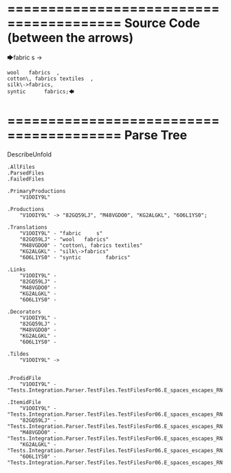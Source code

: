 ========================================
Source Code (between the arrows)
========================================

🡆fabric     s 	->

	wool   fabrics	,
	cotton\, fabrics textiles  ,
    silk\->fabrics,
    syntic 		fabrics;🡄

========================================
Parse Tree
========================================
DescribeUnfold

    .AllFiles
    .ParsedFiles
    .FailedFiles

    .PrimaryProductions
        "V1OOIY9L" 

    .Productions
        "V1OOIY9L" -> "82GQ59LJ", "M48VGDO0", "KG2ALGKL", "6O6L1YS0";

    .Translations
        "V1OOIY9L" - "fabric     s"
        "82GQ59LJ" - "wool   fabrics"
        "M48VGDO0" - "cotton\, fabrics textiles"
        "KG2ALGKL" - "silk\->fabrics"
        "6O6L1YS0" - "syntic 		fabrics"

    .Links
        "V1OOIY9L" - 
        "82GQ59LJ" - 
        "M48VGDO0" - 
        "KG2ALGKL" - 
        "6O6L1YS0" - 

    .Decorators
        "V1OOIY9L" - 
        "82GQ59LJ" - 
        "M48VGDO0" - 
        "KG2ALGKL" - 
        "6O6L1YS0" - 

    .Tildes
        "V1OOIY9L" -> 


    .ProdidFile
        "V1OOIY9L" - "Tests.Integration.Parser.TestFiles.TestFilesFor06.E_spaces_escapes_RN.ds"

    .ItemidFile
        "V1OOIY9L" - "Tests.Integration.Parser.TestFiles.TestFilesFor06.E_spaces_escapes_RN.ds"
        "82GQ59LJ" - "Tests.Integration.Parser.TestFiles.TestFilesFor06.E_spaces_escapes_RN.ds"
        "M48VGDO0" - "Tests.Integration.Parser.TestFiles.TestFilesFor06.E_spaces_escapes_RN.ds"
        "KG2ALGKL" - "Tests.Integration.Parser.TestFiles.TestFilesFor06.E_spaces_escapes_RN.ds"
        "6O6L1YS0" - "Tests.Integration.Parser.TestFiles.TestFilesFor06.E_spaces_escapes_RN.ds"

